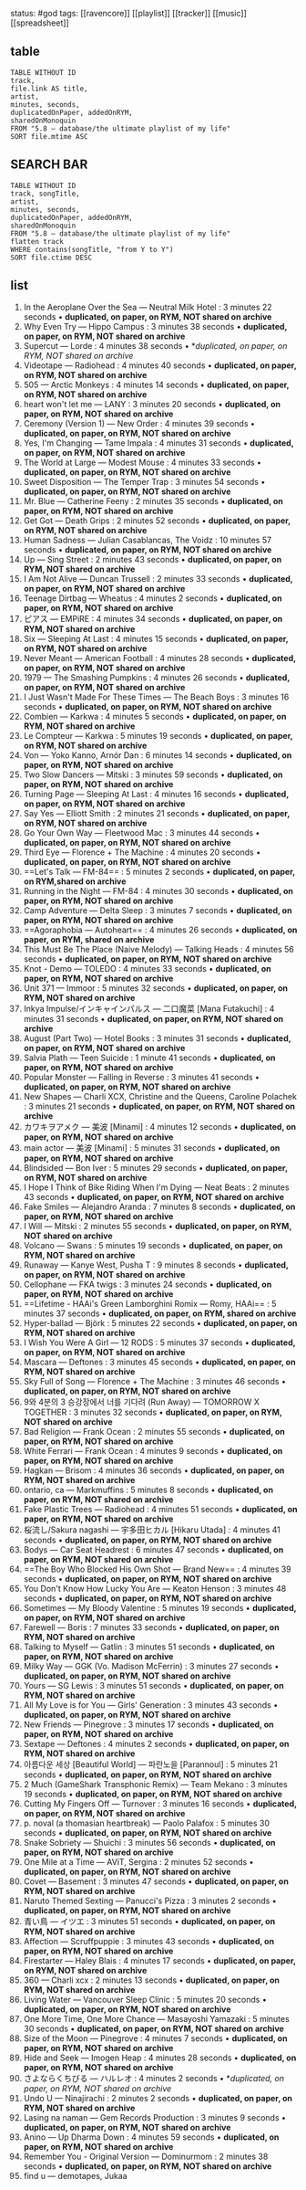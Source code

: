 status: #god
tags: [[ravencore]] [[playlist]] [[tracker]] [[music]] [[spreadsheet]]

## table

```dataview
TABLE WITHOUT ID 
track,
file.link AS title,
artist,
minutes, seconds,
duplicatedOnPaper, addedOnRYM,
sharedOnMonoquin
FROM "5.8 — database/the ultimate playlist of my life"
SORT file.mtime ASC
```



## SEARCH BAR
```dataview
TABLE WITHOUT ID
track, songTitle,
artist,
minutes, seconds,
duplicatedOnPaper, addedOnRYM,
sharedOnMonoquin
FROM "5.8 — database/the ultimate playlist of my life"
flatten track
WHERE contains(songTitle, "from Y to Y")
SORT file.ctime DESC
```
## list



1. In the Aeroplane Over the Sea — Neutral Milk Hotel : 3 minutes 22 seconds • **duplicated, on paper, on RYM, NOT shared on archive**
2. Why Even Try — Hippo Campus : 3 minutes 38 seconds • **duplicated, on paper, on RYM, NOT shared on archive**
3. Supercut — Lorde : 4 minutes 38 seconds • **duplicated, on paper, on RYM, NOT shared on archive*
4. Videotape — Radiohead : 4 minutes 40 seconds • **duplicated, on paper, on RYM, NOT shared on archive**
5. 505 — Arctic Monkeys : 4 minutes 14 seconds • **duplicated, on paper, on RYM, NOT shared on archive**
6. heart won't let me — LANY : 3 minutes 20 seconds • **duplicated, on paper, on RYM, NOT shared on archive**
7. Ceremony (Version 1) — New Order : 4 minutes 39 seconds • **duplicated, on paper, on RYM, NOT shared on archive**
8. Yes, I'm Changing — Tame Impala : 4 minutes 31 seconds • **duplicated, on paper, on RYM, NOT shared on archive**
9. The World at Large — Modest Mouse : 4 minutes 33 seconds • **duplicated, on paper, on RYM, NOT shared on archive**
10. Sweet Disposition — The Temper Trap : 3 minutes 54 seconds • **duplicated, on paper, on RYM, NOT shared on archive**
11. Mr. Blue — Catherine Feeny : 2 minutes 35 seconds • **duplicated, on paper, on RYM, NOT shared on archive**
12. Get Got — Death Grips : 2 minutes 52 seconds • **duplicated, on paper, on RYM, NOT shared on archive**
13. Human Sadness — Julian Casablancas, The Voidz : 10 minutes 57 seconds • **duplicated, on paper, on RYM, NOT shared on archive**
14. Up — Sing Street : 2 minutes 43 seconds • **duplicated, on paper, on RYM, NOT shared on archive**
15. I Am Not Alive — Duncan Trussell : 2 minutes 33 seconds • **duplicated, on paper, on RYM, NOT shared on archive**
16. Teenage Dirtbag — Wheatus : 4 minutes 2 seconds • **duplicated, on paper, on RYM, NOT shared on archive**
17. ピアス — EMPiRE : 4 minutes 34 seconds • **duplicated, on paper, on RYM, NOT shared on archive**
18. Six — Sleeping At Last : 4 minutes 15 seconds • **duplicated, on paper, on RYM, NOT shared on archive**
19. Never Meant — American Football : 4 minutes 28 seconds • **duplicated, on paper, on RYM, NOT shared on archive**
20. 1979 — The Smashing Pumpkins : 4 minutes 26 seconds • **duplicated, on paper, on RYM, NOT shared on archive**
21. I Just Wasn't Made For These Times — The Beach Boys : 3 minutes 16 seconds • **duplicated, on paper, on RYM, NOT shared on archive**
22. Combien — Karkwa : 4 minutes 5 seconds • **duplicated, on paper, on RYM, NOT shared on archive**
23. Le Compteur — Karkwa : 5 minutes 19 seconds • **duplicated, on paper, on RYM, NOT shared on archive**
24. Von — Yoko Kanno, Arnór Dan : 6 minutes 14 seconds • **duplicated, on paper, on RYM, NOT shared on archive**
25. Two Slow Dancers — Mitski : 3 minutes 59 seconds • **duplicated, on paper, on RYM, NOT shared on archive**
26. Turning Page — Sleeping At Last : 4 minutes 16 seconds • **duplicated, on paper, on RYM, NOT shared on archive**
27. Say Yes — Elliott Smith : 2 minutes 21 seconds • **duplicated, on paper, on RYM, NOT shared on archive**
28. Go Your Own Way — Fleetwood Mac : 3 minutes 44 seconds • **duplicated, on paper, on RYM, NOT shared on archive**
29. Third Eye — Florence + The Machine : 4 minutes 20 seconds • **duplicated, on paper, on RYM, NOT shared on archive**
30. ==Let's Talk — FM-84== : 5 minutes 2 seconds • **duplicated, on paper, on RYM,shared on archive**
31. Running in the Night — FM-84 : 4 minutes 30 seconds • **duplicated, on paper, on RYM, NOT shared on archive**
32. Camp Adventure — Delta Sleep : 3 minutes 7 seconds • **duplicated, on paper, on RYM, NOT shared on archive**
33. ==Agoraphobia — Autoheart== : 4 minutes 26 seconds • **duplicated, on paper, on RYM, shared on archive**
34. This Must Be The Place (Naive Melody) — Talking Heads : 4 minutes 56 seconds • **duplicated, on paper, on RYM, NOT shared on archive**
35. Knot - Demo — TOLEDO : 4 minutes 33 seconds • **duplicated, on paper, on RYM, NOT shared on archive**
36. Unit 371 — Immoor : 5 minutes 32 seconds • **duplicated, on paper, on RYM, NOT shared on archive**
37. Inkya Impulse/インキャインパルス — 二口魔菜 [Mana Futakuchi] : 4 minutes 31 seconds • **duplicated, on paper, on RYM, NOT shared on archive**
38. August (Part Two) — Hotel Books : 3 minutes 31 seconds • **duplicated, on paper, on RYM, NOT shared on archive**
39. Salvia Plath — Teen Suicide : 1 minute 41 seconds • **duplicated, on paper, on RYM, NOT shared on archive**
40. Popular Monster — Falling in Reverse : 3 minutes 41 seconds • **duplicated, on paper, on RYM, NOT shared on archive**
41. New Shapes — Charli XCX, Christine and the Queens, Caroline Polachek : 3 minutes 21 seconds • **duplicated, on paper, on RYM, NOT shared on archive**
42. カワキヲアメク — 美波 [Minami] : 4 minutes 12 seconds • **duplicated, on paper, on RYM, NOT shared on archive**
43. main actor — 美波 [Minami] : 5 minutes 31 seconds • **duplicated, on paper, on RYM, NOT shared on archive**
44. Blindsided — Bon Iver : 5 minutes 29 seconds • **duplicated, on paper, on RYM, NOT shared on archive**
45. I Hope I Think of Bike Riding When I'm Dying — Neat Beats : 2 minutes 43 seconds • **duplicated, on paper, on RYM, NOT shared on archive**
46. Fake Smiles — Alejandro Aranda : 7 minutes 8 seconds • **duplicated, on paper, on RYM, NOT shared on archive**
47. I Will — Mitski : 2 minutes 55 seconds • **duplicated, on paper, on RYM, NOT shared on archive**
48. Volcano — Swans : 5 minutes 19 seconds • **duplicated, on paper, on RYM, NOT shared on archive**
49. Runaway — Kanye West, Pusha T : 9 minutes 8 seconds • **duplicated, on paper, on RYM, NOT shared on archive**
50. Cellophane — FKA twigs : 3 minutes 24 seconds • **duplicated, on paper, on RYM, NOT shared on archive**
51. ==Lifetime - HAAi's Green Lamborghini Romix — Romy, HAAi== : 5 minutes 37 seconds • **duplicated, on paper, on RYM, shared on archive**
52. Hyper-ballad — Björk : 5 minutes 22 seconds • **duplicated, on paper, on RYM, NOT shared on archive**
53. I Wish You Were A Girl — 12 RODS : 5 minutes 37 seconds • **duplicated, on paper, on RYM, NOT shared on archive**
54. Mascara — Deftones : 3 minutes 45 seconds • **duplicated, on paper, on RYM, NOT shared on archive**
55. Sky Full of Song — Florence + The Machine : 3 minutes 46 seconds • **duplicated, on paper, on RYM, NOT shared on archive**
56. 9와 4분의 3 승강장에서 너를 기다려 (Run Away) — TOMORROW X TOGETHER : 3 minutes 32 seconds • **duplicated, on paper, on RYM, NOT shared on archive**
57. Bad Religion — Frank Ocean : 2 minutes 55 seconds • **duplicated, on paper, on RYM, NOT shared on archive**
58. White Ferrari — Frank Ocean : 4 minutes 9 seconds • **duplicated, on paper, on RYM, NOT shared on archive**
59. Hagkan — Brisom : 4 minutes 36 seconds • **duplicated, on paper, on RYM, NOT shared on archive**
60. ontario, ca — Markmuffins : 5 minutes 8 seconds • **duplicated, on paper, on RYM, NOT shared on archive**
61. Fake Plastic Trees — Radiohead : 4 minutes 51 seconds • **duplicated, on paper, on RYM, NOT shared on archive**
62. 桜流し/Sakura nagashi — 宇多田ヒカル [Hikaru Utada] : 4 minutes 41 seconds • **duplicated, on paper, on RYM, NOT shared on archive**
63. Bodys — Car Seat Headrest : 6 minutes 47 seconds • **duplicated, on paper, on RYM, NOT shared on archive**
64. ==The Boy Who Blocked His Own Shot — Brand New== : 4 minutes 39 seconds • **duplicated, on paper, on RYM, NOT shared on archive**
65. You Don't Know How Lucky You Are — Keaton Henson : 3 minutes 48 seconds • **duplicated, on paper, on RYM, NOT shared on archive**
66. Sometimes — My Bloody Valentine : 5 minutes 19 seconds • **duplicated, on paper, on RYM, NOT shared on archive**
67. Farewell — Boris : 7 minutes 33 seconds • **duplicated, on paper, on RYM, NOT shared on archive**
68. Talking to Myself — Gatlin : 3 minutes 51 seconds • **duplicated, on paper, on RYM, NOT shared on archive**
69. Milky Way — GGK (Vo. Madison McFerrin) : 3 minutes 27 seconds • **duplicated, on paper, on RYM, NOT shared on archive**
70. Yours — SG Lewis : 3 minutes 51 seconds • **duplicated, on paper, on RYM, NOT shared on archive**
71. All My Love is for You — Girls' Generation : 3 minutes 43 seconds • **duplicated, on paper, on RYM, NOT shared on archive**
72. New Friends — Pinegrove : 3 minutes 17 seconds • **duplicated, on paper, on RYM, NOT shared on archive**
73. Sextape — Deftones : 4 minutes 2 seconds • **duplicated, on paper, on RYM, NOT shared on archive**
74. 아름다운 세상 [Beautiful World] — 파란노을 [Parannoul] : 5 minutes 21 seconds • **duplicated, on paper, on RYM, NOT shared on archive**
75. 2 Much (GameShark Transphonic Remix) — Team Mekano : 3 minutes 19 seconds • **duplicated, on paper, on RYM, NOT shared on archive**
76. Cutting My Fingers Off — Turnover : 3 minutes 16 seconds • **duplicated, on paper, on RYM, NOT shared on archive**
77. p. noval (a thomasian heartbreak) — Paolo Palafox : 5 minutes 30 seconds • **duplicated, on paper, on RYM, NOT shared on archive**
78. Snake Sobriety — Shuichi : 3 minutes 56 seconds • **duplicated, on paper, on RYM, NOT shared on archive**
79. One Mile at a Time — AViT, Sergina : 2 minutes 52 seconds • **duplicated, on paper, on RYM, NOT shared on archive**
80. Covet — Basement : 3 minutes 47 seconds • **duplicated, on paper, on RYM, NOT shared on archive**
81. Naruto Themed Sexting — Panucci's Pizza : 3 minutes 2 seconds • **duplicated, on paper, on RYM, NOT shared on archive**
82. 青い鳥 — イツエ : 3 minutes 51 seconds • **duplicated, on paper, on RYM, NOT shared on archive**
83. Affection — Scruffpuppie : 3 minutes 43 seconds • **duplicated, on paper, on RYM, NOT shared on archive**
84. Firestarter — Haley Blais : 4 minutes 17 seconds • **duplicated, on paper, on RYM, NOT shared on archive**
85. 360 — Charli xcx : 2 minutes 13 seconds • **duplicated, on paper, on RYM, NOT shared on archive**
86. Living Water — Vancouver Sleep Clinic : 5 minutes 20 seconds • **duplicated, on paper, on RYM, NOT shared on archive**
87. One More Time, One More Chance — Masayoshi Yamazaki : 5 minutes 30 seconds • **duplicated, on paper, on RYM, NOT shared on archive**
88. Size of the Moon — Pinegrove : 4 minutes 7 seconds • **duplicated, on paper, on RYM, NOT shared on archive**
89. Hide and Seek — Imogen Heap : 4 minutes 28 seconds • **duplicated, on paper, on RYM, NOT shared on archive**
90. さよならくちびる — ハルレオ : 4 minutes 2 seconds • **duplicated, on paper, on RYM, NOT shared on archive*
91. Undo U — Ninajirachi : 2 minutes 2 seconds • **duplicated, on paper, on RYM, NOT shared on archive**
92. Lasing na naman — Gem Records Production : 3 minutes 9 seconds • **duplicated, on paper, on RYM, NOT shared on archive**
93. Anino — Up Dharma Down : 4 minutes 59 seconds • **duplicated, on paper, on RYM, NOT shared on archive**
94. Remember You - Original Version — Dominurmom : 2 minutes 38 seconds • **duplicated, on paper, on RYM, NOT shared on archive**
95. find u — demotapes, Jukaa